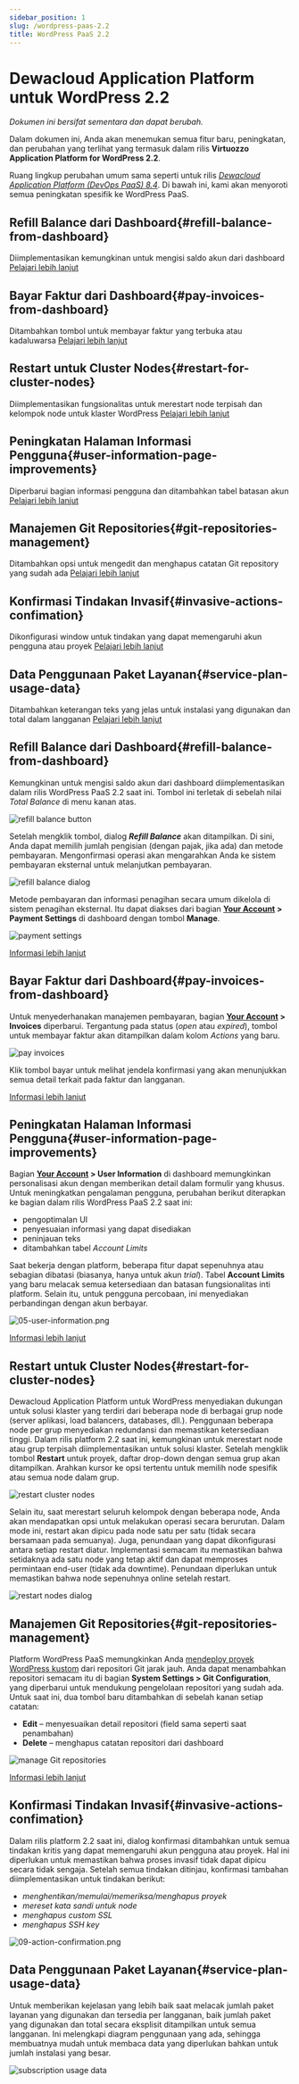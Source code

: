 ```yaml
---
sidebar_position: 1
slug: /wordpress-paas-2.2
title: WordPress PaaS 2.2
---
```


# Dewacloud Application Platform untuk WordPress 2.2

_Dokumen ini bersifat sementara dan dapat berubah._

Dalam dokumen ini, Anda akan menemukan semua fitur baru, peningkatan, dan perubahan yang terlihat yang termasuk dalam rilis **Virtuozzo Application Platform for WordPress 2.2**.

Ruang lingkup perubahan umum sama seperti untuk rilis _[Dewacloud Application Platform (DevOps PaaS) 8.4](https://docs.dewacloud.com/docs/release-notes-84/)_. Di bawah ini, kami akan menyoroti semua peningkatan spesifik ke WordPress PaaS.

## Refill Balance dari Dashboard{#refill-balance-from-dashboard}

Diimplementasikan kemungkinan untuk mengisi saldo akun dari dashboard [Pelajari lebih lanjut](https://docs.dewacloud.com/docs/#refill-balance-from-dashboard)

## Bayar Faktur dari Dashboard{#pay-invoices-from-dashboard}

Ditambahkan tombol untuk membayar faktur yang terbuka atau kadaluwarsa [Pelajari lebih lanjut](#pay-invoices-from-dashboard)

## Restart untuk Cluster Nodes{#restart-for-cluster-nodes}

Diimplementasikan fungsionalitas untuk merestart node terpisah dan kelompok node untuk klaster WordPress [Pelajari lebih lanjut](https://docs.dewacloud.com/docs/#restart-for-cluster-nodes)

## Peningkatan Halaman Informasi Pengguna{#user-information-page-improvements}

Diperbarui bagian informasi pengguna dan ditambahkan tabel batasan akun [Pelajari lebih lanjut](#user-information-page-improvements)

## Manajemen Git Repositories{#git-repositories-management}

Ditambahkan opsi untuk mengedit dan menghapus catatan Git repository yang sudah ada [Pelajari lebih lanjut](#git-repositories-management)

## Konfirmasi Tindakan Invasif{#invasive-actions-confimation}

Dikonfigurasi window untuk tindakan yang dapat memengaruhi akun pengguna atau proyek [Pelajari lebih lanjut](https://docs.dewacloud.com/docs/#invasive-actions-confimation)

## Data Penggunaan Paket Layanan{#service-plan-usage-data}

Ditambahkan keterangan teks yang jelas untuk instalasi yang digunakan dan total dalam langganan [Pelajari lebih lanjut](https://docs.dewacloud.com/docs/#service-plan-usage-data)

## Refill Balance dari Dashboard{#refill-balance-from-dashboard}

Kemungkinan untuk mengisi saldo akun dari dashboard diimplementasikan dalam rilis WordPress PaaS 2.2 saat ini. Tombol ini terletak di sebelah nilai _Total Balance_ di menu kanan atas.

![refill balance button](#)

Setelah mengklik tombol, dialog _**Refill Balance**_ akan ditampilkan. Di sini, Anda dapat memilih jumlah pengisian (dengan pajak, jika ada) dan metode pembayaran. Mengonfirmasi operasi akan mengarahkan Anda ke sistem pembayaran eksternal untuk melanjutkan pembayaran.

![refill balance dialog](#)

Metode pembayaran dan informasi penagihan secara umum dikelola di sistem penagihan eksternal. Itu dapat diakses dari bagian **[Your Account](https://docs.dewacloud.com/docs/wp-dashboard-overview/#account-settings) > Payment Settings** di dashboard dengan tombol **Manage**.

![payment settings](#)

[Informasi lebih lanjut](https://docs.dewacloud.com/docs/wp-dashboard-overview/)



## Bayar Faktur dari Dashboard{#pay-invoices-from-dashboard}

Untuk menyederhanakan manajemen pembayaran, bagian **[Your Account](https://docs.dewacloud.com/docs/wp-dashboard-overview/#account-settings) > Invoices** diperbarui. Tergantung pada status (_open_ atau _expired_), tombol untuk membayar faktur akan ditampilkan dalam kolom _Actions_ yang baru.

![pay invoices](#)

Klik tombol bayar untuk melihat jendela konfirmasi yang akan menunjukkan semua detail terkait pada faktur dan langganan.

[Informasi lebih lanjut](https://docs.dewacloud.com/docs/wp-dashboard-overview/#account-settings)



## Peningkatan Halaman Informasi Pengguna{#user-information-page-improvements}

Bagian **[Your Account](https://docs.dewacloud.com/docs/wp-dashboard-overview/#account-settings) > User Information** di dashboard memungkinkan personalisasi akun dengan memberikan detail dalam formulir yang khusus. Untuk meningkatkan pengalaman pengguna, perubahan berikut diterapkan ke bagian dalam rilis WordPress PaaS 2.2 saat ini:

- pengoptimalan UI
- penyesuaian informasi yang dapat disediakan
- peninjauan teks
- ditambahkan tabel _Account Limits_

Saat bekerja dengan platform, beberapa fitur dapat sepenuhnya atau sebagian dibatasi (biasanya, hanya untuk akun _trial_). Tabel **Account Limits** yang baru melacak semua ketersediaan dan batasan fungsionalitas inti platform. Selain itu, untuk pengguna percobaan, ini menyediakan perbandingan dengan akun berbayar.

![05-user-information.png](#)

[Informasi lebih lanjut](https://docs.dewacloud.com/docs/wp-dashboard-overview/#account-settings)



## Restart untuk Cluster Nodes{#restart-for-cluster-nodes}

Dewacloud Application Platform untuk WordPress menyediakan dukungan untuk solusi klaster yang terdiri dari beberapa node di berbagai grup node (server aplikasi, load balancers, databases, dll.). Penggunaan beberapa node per grup menyediakan redundansi dan memastikan ketersediaan tinggi. Dalam rilis platform 2.2 saat ini, kemungkinan untuk merestart node atau grup terpisah diimplementasikan untuk solusi klaster. Setelah mengklik tombol **Restart** untuk proyek, daftar drop-down dengan semua grup akan ditampilkan. Arahkan kursor ke opsi tertentu untuk memilih node spesifik atau semua node dalam grup.

![restart cluster nodes](#)

Selain itu, saat merestart seluruh kelompok dengan beberapa node, Anda akan mendapatkan opsi untuk melakukan operasi secara berurutan. Dalam mode ini, restart akan dipicu pada node satu per satu (tidak secara bersamaan pada semuanya). Juga, penundaan yang dapat dikonfigurasi antara setiap restart diatur. Implementasi semacam itu memastikan bahwa setidaknya ada satu node yang tetap aktif dan dapat memproses permintaan end-user (tidak ada downtime). Penundaan diperlukan untuk memastikan bahwa node sepenuhnya online setelah restart.

![restart nodes dialog](#)



## Manajemen Git Repositories{#git-repositories-management}

Platform WordPress PaaS memungkinkan Anda [mendeploy proyek WordPress kustom](https://docs.dewacloud.com/docs/wp-dashboard-project-management/#application-deployment) dari repositori Git jarak jauh. Anda dapat menambahkan repositori semacam itu di bagian **System Settings > Git Configuration**, yang diperbarui untuk mendukung pengelolaan repositori yang sudah ada. Untuk saat ini, dua tombol baru ditambahkan di sebelah kanan setiap catatan:

- **Edit** – menyesuaikan detail repositori (field sama seperti saat penambahan)
- **Delete** – menghapus catatan repositori dari dashboard

![manage Git repositories](#)

[Informasi lebih lanjut](https://docs.dewacloud.com/docs/wp-dashboard-overview/#account-settings)



## Konfirmasi Tindakan Invasif{#invasive-actions-confimation}

Dalam rilis platform 2.2 saat ini, dialog konfirmasi ditambahkan untuk semua tindakan kritis yang dapat memengaruhi akun pengguna atau proyek. Hal ini diperlukan untuk memastikan bahwa proses invasif tidak dapat dipicu secara tidak sengaja. Setelah semua tindakan ditinjau, konfirmasi tambahan diimplementasikan untuk tindakan berikut:

- _menghentikan/memulai/memeriksa/menghapus proyek_
- _mereset kata sandi untuk node_
- _menghapus custom SSL_
- _menghapus SSH key_

![09-action-confirmation.png](#)



## Data Penggunaan Paket Layanan{#service-plan-usage-data}

Untuk memberikan kejelasan yang lebih baik saat melacak jumlah paket layanan yang digunakan dan tersedia per langganan, baik jumlah paket yang digunakan dan total secara eksplisit ditampilkan untuk semua langganan. Ini melengkapi diagram penggunaan yang ada, sehingga membuatnya mudah untuk membaca data yang diperlukan bahkan untuk jumlah instalasi yang besar.

![subscription usage data](#)

